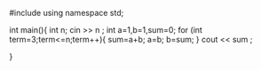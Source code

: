 #include<iostream>
using namespace std;


int main(){
    int n;
    cin >> n ;
    int a=1,b=1,sum=0;
    for (int term=3;term<=n;term++){
        sum=a+b;
        a=b;
        b=sum;
    }
    cout << sum ;
    
}

